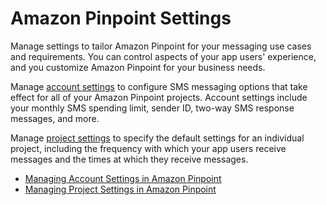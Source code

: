# Amazon Pinpoint Settings<a name="settings"></a>

Manage settings to tailor Amazon Pinpoint for your messaging use cases and requirements\. You can control aspects of your app users' experience, and you customize Amazon Pinpoint for your business needs\.

Manage [account settings](settings-account.md) to configure SMS messaging options that take effect for all of your Amazon Pinpoint projects\. Account settings include your monthly SMS spending limit, sender ID, two\-way SMS response messages, and more\.

Manage [project settings](settings-project.md) to specify the default settings for an individual project, including the frequency with which your app users receive messages and the times at which they receive messages\.


+ [Managing Account Settings in Amazon Pinpoint](settings-account.md)
+ [Managing Project Settings in Amazon Pinpoint](settings-project.md)